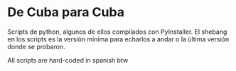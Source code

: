 # De Cuba para Cuba

Scripts de python, algunos de ellos compilados con PyInstaller.
El shebang en los scripts es la versión mínima para echarlos a andar o la última versión donde se probaron.

All scripts are hard-coded in spanish btw
